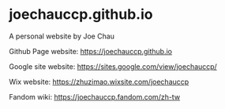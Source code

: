 # joechauccp.github.io

A personal website by Joe Chau

Github Page website: https://joechauccp.github.io

Google site website: https://sites.google.com/view/joechauccp/

Wix website: https://zhuzimao.wixsite.com/joechauccp

Fandom wiki: https://joechauccp.fandom.com/zh-tw
